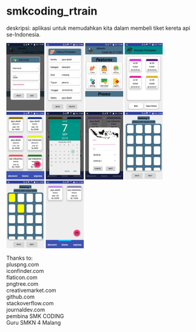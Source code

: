 # smkcoding_rtrain
deskripsi: aplikasi untuk memudahkan kita dalam membeli tiket kereta api se-Indonesia.<br>

<img src="ss/addCredit.jpg" alt="add credit" width="100" >
<img src="ss/history.jpg" alt="history" width="100" >
<img src="ss/Index.jpg" alt="index page" width="100" >
<img src="ss/listHistory.jpg" alt="history list" width="100" >
<img src="ss/listTrain.jpg" alt="train list" width="100" >
<img src="ss/PickDate.jpg" alt="pick date" width="100" >
<img src="ss/PickDestination.jpg" alt="pick destination" width="100" >
<img src="ss/PickSeat.jpg" alt="pick seat" width="100" >
<img src="ss/SeatSelected.jpg" alt="selected seat" width="100" >
<img src="ss/TrainSearch.jpg" alt="asearching train" width="100" >

Thanks to: <br>
pluspng.com <br>
iconfinder.com <br>
flaticon.com <br>
pngtree.com <br>
creativemarket.com <br>
github.com <br>
stackoverflow.com <br>
journaldev.com <br>
pembina SMK CODING <br>
Guru SMKN 4 Malang <br>
